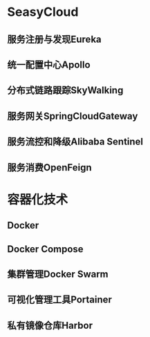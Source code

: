 # SeasyCloud
## 服务注册与发现Eureka  
## 统一配置中心Apollo  
## 分布式链路跟踪SkyWalking  
## 服务网关SpringCloudGateway  
## 服务流控和降级Alibaba Sentinel  
## 服务消费OpenFeign  
# 容器化技术  
## Docker  
## Docker Compose  
## 集群管理Docker Swarm  
## 可视化管理工具Portainer  
## 私有镜像仓库Harbor  
